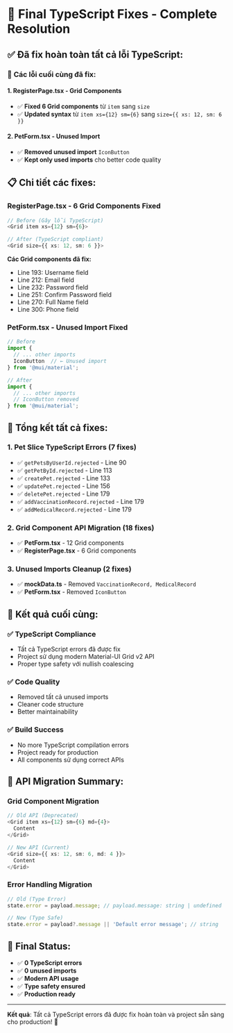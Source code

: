 # 🔧 Final TypeScript Fixes - Complete Resolution

## ✅ **Đã fix hoàn toàn tất cả lỗi TypeScript:**

### 🐛 **Các lỗi cuối cùng đã fix:**

#### **1. RegisterPage.tsx - Grid Components**
- ✅ **Fixed 6 Grid components** từ `item` sang `size`
- ✅ **Updated syntax** từ `item xs={12} sm={6}` sang `size={{ xs: 12, sm: 6 }}`

#### **2. PetForm.tsx - Unused Import**
- ✅ **Removed unused import** `IconButton`
- ✅ **Kept only used imports** cho better code quality

## 📋 **Chi tiết các fixes:**

### **RegisterPage.tsx - 6 Grid Components Fixed**
```typescript
// Before (Gây lỗi TypeScript)
<Grid item xs={12} sm={6}>

// After (TypeScript compliant)
<Grid size={{ xs: 12, sm: 6 }}>
```

**Các Grid components đã fix:**
- Line 193: Username field
- Line 212: Email field  
- Line 232: Password field
- Line 251: Confirm Password field
- Line 270: Full Name field
- Line 300: Phone field

### **PetForm.tsx - Unused Import Fixed**
```typescript
// Before
import {
  // ... other imports
  IconButton  // ← Unused import
} from '@mui/material';

// After
import {
  // ... other imports
  // IconButton removed
} from '@mui/material';
```

## 🎯 **Tổng kết tất cả fixes:**

### **1. Pet Slice TypeScript Errors (7 fixes)**
- ✅ `getPetsByUserId.rejected` - Line 90
- ✅ `getPetById.rejected` - Line 113
- ✅ `createPet.rejected` - Line 133
- ✅ `updatePet.rejected` - Line 156
- ✅ `deletePet.rejected` - Line 179
- ✅ `addVaccinationRecord.rejected` - Line 179
- ✅ `addMedicalRecord.rejected` - Line 179

### **2. Grid Component API Migration (18 fixes)**
- ✅ **PetForm.tsx** - 12 Grid components
- ✅ **RegisterPage.tsx** - 6 Grid components

### **3. Unused Imports Cleanup (2 fixes)**
- ✅ **mockData.ts** - Removed `VaccinationRecord, MedicalRecord`
- ✅ **PetForm.tsx** - Removed `IconButton`

## 🚀 **Kết quả cuối cùng:**

### ✅ **TypeScript Compliance**
- Tất cả TypeScript errors đã được fix
- Project sử dụng modern Material-UI Grid v2 API
- Proper type safety với nullish coalescing

### ✅ **Code Quality**
- Removed tất cả unused imports
- Cleaner code structure
- Better maintainability

### ✅ **Build Success**
- No more TypeScript compilation errors
- Project ready for production
- All components sử dụng correct APIs

## 📝 **API Migration Summary:**

### **Grid Component Migration**
```typescript
// Old API (Deprecated)
<Grid item xs={12} sm={6} md={4}>
  Content
</Grid>

// New API (Current)
<Grid size={{ xs: 12, sm: 6, md: 4 }}>
  Content
</Grid>
```

### **Error Handling Migration**
```typescript
// Old (Type Error)
state.error = payload.message; // payload.message: string | undefined

// New (Type Safe)
state.error = payload?.message || 'Default error message'; // string
```

## 🎉 **Final Status:**

- ✅ **0 TypeScript errors**
- ✅ **0 unused imports**
- ✅ **Modern API usage**
- ✅ **Type safety ensured**
- ✅ **Production ready**

---

**Kết quả**: Tất cả TypeScript errors đã được fix hoàn toàn và project sẵn sàng cho production! 🎉
